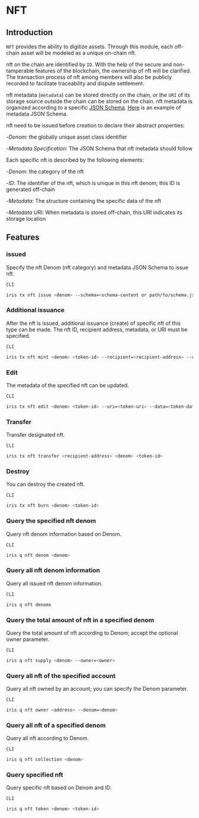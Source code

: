# NFT

## Introduction

`NFT` provides the ability to digitize assets. Through this module, each off-chain asset will be modeled as a unique on-chain nft.

nft on the chain are identified by `ID`. With the help of the secure and non-tamperable features of the blockchain, the ownership of nft will be clarified. The transaction process of nft among members will also be publicly recorded to facilitate traceability and dispute settlement.

nft metadata (`metadata`) can be stored directly on the chain, or the `URI` of its storage source outside the chain can be stored on the chain. nft metadata is organized according to a specific [JSON Schema](https://JSON-Schema.org/). [Here](./nft-metadata.json) is an example of metadata JSON Schema.

nft need to be issued before creation to declare their abstract properties:

-_Denom_: the globally unique asset class identifier

-_Metadata Specification_: The JSON Schema that nft metadata should follow

Each specific nft is described by the following elements:

-_Denom_: the category of the nft

-_ID_: The identifier of the nft, which is unique in this nft denom; this ID is generated off-chain

-_Metadata_: The structure containing the specific data of the nft

-_Metadata URI_: When metadata is stored off-chain, this URI indicates its storage location

## Features

### issued

Specify the nft Denom (nft category) and metadata JSON Schema to issue nft.

`CLI`

```bash
iris tx nft issue <denom> --schema=<schema-content or path/to/schema.json>
```

### Additional issuance

After the nft is issued, additional issuance (create) of specific nft of this type can be made. The nft ID, recipient address, metadata, or URI must be specified.

`CLI`

```bash
iris tx nft mint <denom> <token-id> --recipient=<recipient-address> --uri=<token-uri> --data=<token-data>
```

### Edit

The metadata of the specified nft can be updated.

`CLI`

```bash
iris tx nft edit <denom> <token-id> --uri=<token-uri> --data=<token-data>
```

### Transfer

Transfer designated nft.

`CLI`

```bash
iris tx nft transfer <recipient-address> <denom> <token-id>
```

### Destroy

You can destroy the created nft.

`CLI`

```bash
iris tx nft burn <denom> <token-id>
```

### Query the specified nft denom

Query nft denom information based on Denom.

`CLI`

```bash
iris q nft denom <denom>
```

### Query all nft denom information

Query all issued nft denom information.

`CLI`

```bash
iris q nft denoms
```

### Query the total amount of nft in a specified denom

Query the total amount of nft according to Denom; accept the optional owner parameter.

`CLI`

```bash
iris q nft supply <denom> --owner=<owner>
```

### Query all nft of the specified account

Query all nft owned by an account; you can specify the Denom parameter.

`CLI`

```bash
iris q nft owner <address> --denom=<denom>
```

### Query all nft of a specified denom

Query all nft according to Denom.

`CLI`

```bash
iris q nft collection <denom>
```

### Query specified nft

Query specific nft based on Denom and ID.

`CLI`

```bash
iris q nft token <denom> <token-id>
```
